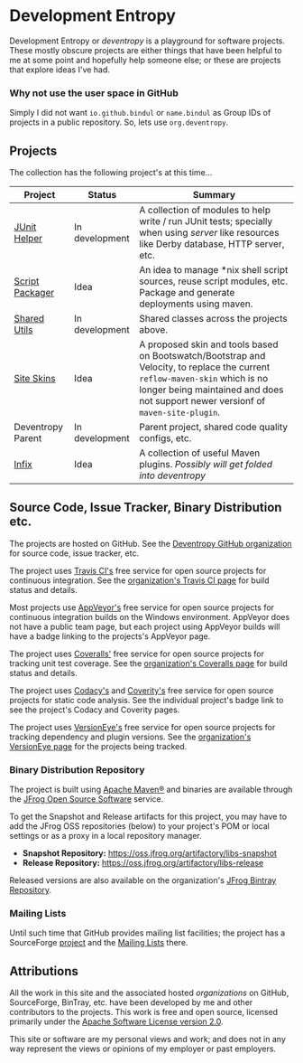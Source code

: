 <!--
Copyright 2016 Development Entropy (deventropy.org) Contributors

Licensed under the Apache License, Version 2.0 (the "License");
you may not use this file except in compliance with the License.
You may obtain a copy of the License at

    http://www.apache.org/licenses/LICENSE-2.0

Unless required by applicable law or agreed to in writing, software
distributed under the License is distributed on an "AS IS" BASIS,
WITHOUT WARRANTIES OR CONDITIONS OF ANY KIND, either express or implied.
See the License for the specific language governing permissions and
limitations under the License.
-->

# Development Entropy

Development Entropy or _deventropy_ is a playground for software projects. These mostly obscure projects are either
things that have been helpful to me at some point and hopefully help someone else; or these are projects that explore
ideas I've had.

### Why not use the user space in GitHub

Simply I did not want `io.github.bindul` or `name.bindul` as Group IDs of projects in a public repository. So, lets use
`org.deventropy`.

## Projects

The collection has the following project's at this time...

| Project | Status | Summary |
|---------|--------|---------|
| [JUnit Helper](./junit-helper/) | In development | A collection of modules to help write / run JUnit tests; specially when using _server_ like resources like Derby database, HTTP server, etc. |
| [Script Packager](./script-packager/) | Idea | An idea to manage *nix shell script sources, reuse script modules, etc. Package and generate deployments using maven. |
| [Shared Utils](./shared-utils/) | In development | Shared classes across the projects above. |
| [Site Skins](./site-skins/) | Idea | A proposed skin and tools based on Bootswatch/Bootstrap and Velocity, to replace the current `reflow-maven-skin` which is no longer being maintained and does not support newer versionf of `maven-site-plugin`. |
| Deventropy Parent | In development | Parent project, shared code quality configs, etc. |
| [Infix](http://infix.deventropy.org) | Idea | A collection of useful Maven plugins. _Possibly will get folded into deventropy_ | 

## Source Code, Issue Tracker, Binary Distribution etc.

The projects are hosted on GitHub. See the [Deventropy GitHub organization](https://github.com/deventropy/) for source
code, issue tracker, etc.

The project uses [Travis CI's](http://travis-ci.org/) free service for open source projects for continuous integration.
See the [organization's Travis CI page](https://travis-ci.org/deventropy/) for build status and details.

Most projects use [AppVeyor's](https://www.appveyor.com/) free service for open source projects for continuous
integration builds on the Windows environment. AppVeyor does not have a public team page, but each project using
AppVeyor builds will have a badge linking to the projects's AppVeyor page.

The project uses [Coveralls'](http://coveralls.io/) free service for open source projects for tracking unit test
coverage. See the [organization's Coveralls page](https://coveralls.io/github/deventropy/) for build status and
details.

The project uses [Codacy's](https://www.codacy.com/) and [Coverity's](http://www.coverity.com/) free service for open
source projects for static code analysis. See the individual project's badge link to see the project's Codacy and
Coverity pages.

The project uses [VersionEye's](https://www.versioneye.com/) free service for open source projects for tracking
dependency and plugin versions. See the [organization's VersionEye page](https://www.versioneye.com/organisations/deventropy/projects)
for the projects being tracked.

### <a name="repository"></a>Binary Distribution Repository

The project is built using [Apache Maven&reg;](http://maven.apache.org/) and binaries are available through the
[JFrog Open Source Software](https://oss.jfrog.org/webapp/#/home) service.

To get the Snapshot and Release artifacts for this project, you may have to add the JFrog OSS repositories (below) to
your project's POM or local settings or as a proxy in a local repository manager.

* **Snapshot Repository:** https://oss.jfrog.org/artifactory/libs-snapshot
* **Release Repository:** https://oss.jfrog.org/artifactory/libs-release

Released versions are also available on the organization's [JFrog Bintray Repository](https://dl.bintray.com/deventropy/repository).

### Mailing Lists

Until such time that GitHub provides mailing list facilities; the project has a SourceForge [project](https://sourceforge.net/projects/deventropy/)
and the [Mailing Lists](https://sourceforge.net/p/deventropy/lists/) there.

## Attributions

All the work in this site and the associated hosted _organizations_ on GitHub, SourceForge, BinTray, etc. have been
developed by me and other contributors to the projects. This work is free and open source, licensed primarily under the
[Apache Software License version 2.0](http://www.apache.org/licenses/LICENSE-2.0.txt).

This site or software are my personal views and work; and does not in any way represent the views or opinions of my
employer or past employers.
